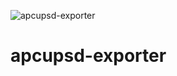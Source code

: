 ![apcupsd-exporter](https://github.com/raspbernetes/multi-arch-images/workflows/apcupsd-exporter/badge.svg)

# apcupsd-exporter
